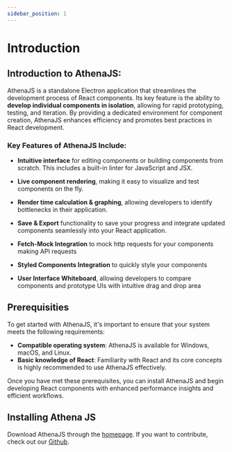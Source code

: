 ```yaml
---
sidebar_position: 1
---
```


# Introduction

## Introduction to AthenaJS:

AthenaJS is a standalone Electron application that streamlines the development process of React components. Its key feature is the ability to **develop individual components in isolation**, allowing for rapid prototyping, testing, and iteration. By providing a dedicated environment for component creation, AthenaJS enhances efficiency and promotes best practices in React development.

### Key Features of AthenaJS Include:

- **Intuitive interface** for editing components or building components from scratch. This includes a built-in linter for JavaScript and JSX.

- **Live component rendering**, making it easy to visualize and test components on the fly.

- **Render time calculation & graphing**, allowing developers to identify bottlenecks in their application.

- **Save & Export** functionality to save your progress and integrate updated components seamlessly into your React application.

- **Fetch-Mock Integration** to mock http requests for your components making API requests

- **Styled Components Integration** to quickly style your components

- **User Interface Whiteboard**, allowing developers to compare components and prototype UIs with intuitive drag and drop area

## Prerequisities

To get started with AthenaJS, it's important to ensure that your system meets the following requirements:

- **Compatible operating system**: AthenaJS is available for Windows, macOS, and Linux.
- **Basic knowledge of React**: Familiarity with React and its core concepts is highly recommended to use AthenaJS effectively.

Once you have met these prerequisites, you can install AthenaJS and begin developing React components with enhanced performance insights and efficient workflows.

## Installing Athena JS

Download AthenaJS through the [homepage](https://oslabs-beta.github.io/athena-website/).  If you want to contribute, check out our [Github](https://github.com/oslabs-beta/Athena).
